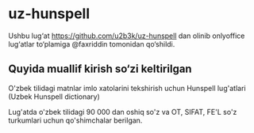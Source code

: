 # uz-hunspell
Ushbu lug‘at https://github.com/u2b3k/uz-hunspell  dan olinib onlyoffice lug‘atlar to‘plamiga @faxriddin tomonidan qo‘shildi. 

## Quyida muallif kirish so‘zi keltirilgan
O'zbek tilidagi matnlar imlo xatolarini tekshirish uchun Hunspell lug'atlari (Uzbek Hunspell dictionary)

Lug'atda o'zbek tilidagi 90 000 dan oshiq so'z va OT, SIFAT, FE'L so'z turkumlari uchun qo'shimchalar berilgan.
